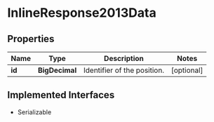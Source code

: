 

# InlineResponse2013Data


## Properties

Name | Type | Description | Notes
------------ | ------------- | ------------- | -------------
**id** | **BigDecimal** | Identifier of the position. |  [optional]


## Implemented Interfaces

* Serializable


